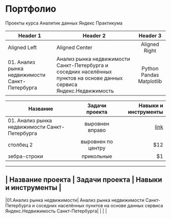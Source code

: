 # Портфолио
Проекты курса Аналитик данных Яндекс Практикума

| Header 1                                  |                 Header 2                  |                                  Header 3 |
| ----------------------------------------- | --------------------------------------- | :----------------------------------------: |
| Aligned Left                              |              Aligned Center               |                             Aligned Right |
|  01. Анализ рынка недвижимости Санкт-Петербурга | Анализ рынка недвижимости Санкт-Петербурга и соседних населённых пунктов на основе данных сервиса Яндекс.Недвижимость | Python Pandas Matplotlib |


| Название      | Задачи проекта               | Навыки и инструменты |
| ------------- |:------------------:| -----:|
| 01. Анализ рынка недвижимости Санкт-Петербурга    | выровнен вправо    | [link](https://ya.ru) |
| столбец 2     | выровнен по центру |   $12 |
| зебра-строки  | прикольные         |    $1 |

--------------------------------------------------------------------------------------------------------------
|   **Название проекта**     |   **Задачи проекта**   |   **Навыки и инструменты**    | 
---------------------------------------------------------------------------------------------------------------
|01.Анализ рынка недвижимости| Анализ рынка недвижимости Санкт-Петербурга и соседних населённых пунктов на основе данных сервиса Яндекс.Недвижимость
Санкт-Петербурга|            |                        |                               |
